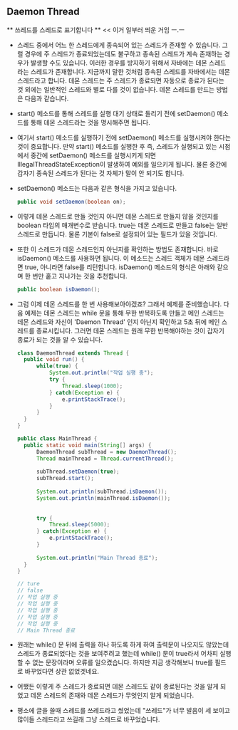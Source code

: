 ## Daemon Thread

** 쓰레드를 스레드로 표기합니다 ** << 이거 일부러 띄운 거임 ㅡ.ㅡ

- 스레드 중에서 어느 한 스레드에게 종속되어 있는 스레드가 존재할 수 있습니다.
  그럴 경우에 주 스레드가 종료되었는데도 불구하고 종속된 스레드가 계속 존재하는 경우가
  발생할 수도 있습니다.
  이러한 경우를 방지하기 위해서 자바에는 데몬 스레드라는 스레드가 존재합니다.
  지금까지 말한 것처럼 종속된 스레드를 자바에서는 데몬 스레드라고 합니다.
  데몬 스레드는 주 스레드가 종료되면 자동으로 종료가 된다는 것 외에는
  일반적인 스레드와 별로 다를 것이 없습니다.
  데몬 스레드를 만드는 방법은 다음과 같습니다.

- start() 메소드를 통해 스레드를 실행 대기 상태로 돌리기 전에
  setDaemon() 메소드를 통해 데몬 스레드라는 것을 명시해주면 됩니다.

- 여기서 start() 메소드를 실행하기 전에 setDaemon() 메소드를 실행시켜야 한다는 것이 중요합니다.
  만약 start() 메소드를 실행한 후 즉, 스레드가 실행되고 있는 시점에서
  중간에 setDaemon() 메소드를 실행시키게 되면 IllegalThreadStateException이 발생하여
  예외를 일으키게 됩니다.
  물론 중간에 갑자기 종속된 스레드가 된다는 것 자체가 말이 안 되기도 합니다.

- setDaemon() 메소드는 다음과 같은 형식을 가지고 있습니다.

  ```java
  public void setDaemon(boolean on);
  ```

- 이렇게 데몬 스레드로 만들 것인지 아니면 데몬 스레드로 만들지 않을 것인지를
  boolean 타입의 매개변수로 받습니다.
  true는 데몬 스레드로 만들고 false는 일반 스레드로 만듭니다.
  물론 기본이 false로 설정되어 있는 필드가 있을 것입니다.

- 또한 이 스레드가 데몬 스레드인지 아닌지를 확인하는 방법도 존재합니다.
  바로 isDaemon() 메소드를 사용하면 됩니다.
  이 메소드는 스레드 객체가 데몬 스레드라면 true, 아니라면 false를 리턴합니다.
  isDaemon() 메소드의 형식은 아래와 같으며 한 번만 훝고 지나가는 것을 추천합니다.

  ```java
  public boolean isDaemon();
  ```



- 그럼 이제 데몬 스레드를 한 번 사용해보아야겠죠?
  그래서 예제를 준비했습니다.
  다음 예제는 데몬 스레드는 while 문을 통해 무한 반복하도록 만들고
  메인 스레드는 데몬 스레드와 자신이 'Daemon Thread' 인지 아닌지 확인하고
  5초 뒤에 메인 스레드를 종료시킵니다.
  그러면 데몬 스레드는 원래 무한 반복해야하는 것이 갑자기 종료가 되는 것을 알 수 있습니다.

  ```java
  class DaemonThread extends Thread {
  	public void run() {
  		while(true) {
  			System.out.println("작업 실행 중");
  			try {
  				Thread.sleep(1000);
  			} catch(Exception e) {
  				e.printStackTrace();
  			}
  		}
  	}
  }
  
  public class MainThread {
  	public static void main(String[] args) {
  		DaemonThread subThread = new DaemonThread();
  		Thread mainThread = Thread.currentThread();
  		
  		subThread.setDaemon(true);
  		subThread.start();
  		
  		System.out.println(subThread.isDaemon());
  		System.out.println(mainThread.isDaemon());
  		
  		
  		try {
  			Thread.sleep(5000);
  		} catch(Exception e) {
  			e.printStackTrace();
  		}
  		
  		System.out.println("Main Thread 종료");
  	}
  }
  
  // ture
  // false
  // 작업 실행 중
  // 작업 실행 중
  // 작업 실행 중
  // 작업 실행 중
  // 작업 실행 중
  // Main Thread 종료
  ```

- 원래는 while() 문 뒤에 출력을 하나 하도록 하게 하여
  출력문이 나오지도 않았는데 스레드가 종료되었다는 것을 보여주려고 했는데
  while() 문이 true라서 어차피 실행할 수 없는 문장이라며 오류를 일으켰습니다.
  하지만 지금 생각해보니 true를 필드로 바꾸었다면 상관 없었겟네요.

- 어쨌든 이렇게 주 스레드가 종료되면 데몬 스레드도 같이 종료된다는 것을 알게 되었고
  데몬 스레드의 존재와 데몬 스레드가 무엇인지 알게 되었습니다.

- 평소에 글을 쓸때 스레드를 쓰레드라고 썼었는데
  "쓰레드"가 너무 발음이 세 보이고 많이들 스레드라고 쓰길래 그냥 스레드로 바꾸었습니다.